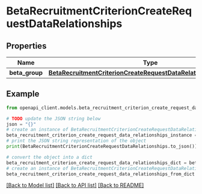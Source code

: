 # BetaRecruitmentCriterionCreateRequestDataRelationships


## Properties

Name | Type | Description | Notes
------------ | ------------- | ------------- | -------------
**beta_group** | [**BetaRecruitmentCriterionCreateRequestDataRelationshipsBetaGroup**](BetaRecruitmentCriterionCreateRequestDataRelationshipsBetaGroup.md) |  | 

## Example

```python
from openapi_client.models.beta_recruitment_criterion_create_request_data_relationships import BetaRecruitmentCriterionCreateRequestDataRelationships

# TODO update the JSON string below
json = "{}"
# create an instance of BetaRecruitmentCriterionCreateRequestDataRelationships from a JSON string
beta_recruitment_criterion_create_request_data_relationships_instance = BetaRecruitmentCriterionCreateRequestDataRelationships.from_json(json)
# print the JSON string representation of the object
print(BetaRecruitmentCriterionCreateRequestDataRelationships.to_json())

# convert the object into a dict
beta_recruitment_criterion_create_request_data_relationships_dict = beta_recruitment_criterion_create_request_data_relationships_instance.to_dict()
# create an instance of BetaRecruitmentCriterionCreateRequestDataRelationships from a dict
beta_recruitment_criterion_create_request_data_relationships_from_dict = BetaRecruitmentCriterionCreateRequestDataRelationships.from_dict(beta_recruitment_criterion_create_request_data_relationships_dict)
```
[[Back to Model list]](../README.md#documentation-for-models) [[Back to API list]](../README.md#documentation-for-api-endpoints) [[Back to README]](../README.md)



